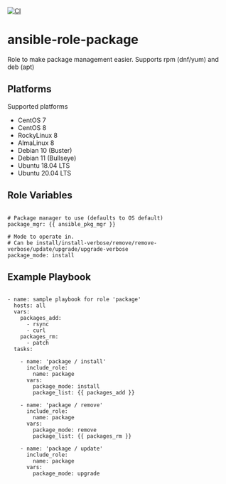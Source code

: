 [![CI](https://github.com/de-it-krachten/ansible-role-package/workflows/CI/badge.svg?event=push)](https://github.com/de-it-krachten/ansible-role-package/actions?query=workflow%3ACI)


# ansible-role-package

Role to make package management easier.
Supports rpm (dnf/yum) and deb (apt)


Platforms
--------------

Supported platforms

- CentOS 7
- CentOS 8
- RockyLinux 8
- AlmaLinux 8
- Debian 10 (Buster)
- Debian 11 (Bullseye)
- Ubuntu 18.04 LTS
- Ubuntu 20.04 LTS



Role Variables
--------------
<pre><code>
# Package manager to use (defaults to OS default)
package_mgr: {{ ansible_pkg_mgr }}

# Mode to operate in.
# Can be install/install-verbose/remove/remove-verbose/update/upgrade/upgrade-verbose
package_mode: install
</pre></code>


Example Playbook
----------------

<pre><code>
- name: sample playbook for role 'package'
  hosts: all
  vars:
    packages_add:
      - rsync
      - curl
    packages_rm:
      - patch
  tasks:

    - name: 'package / install'
      include_role:
        name: package
      vars:
        package_mode: install
        package_list: {{ packages_add }}

    - name: 'package / remove'
      include_role:
        name: package
      vars:
        package_mode: remove
        package_list: {{ packages_rm }}

    - name: 'package / update'
      include_role:
        name: package
      vars:
        package_mode: upgrade
</pre></code>
